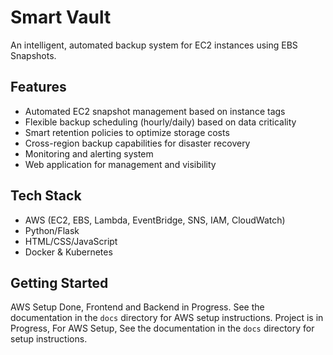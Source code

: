 # Smart Vault

An intelligent, automated backup system for EC2 instances using EBS Snapshots.

## Features

- Automated EC2 snapshot management based on instance tags
- Flexible backup scheduling (hourly/daily) based on data criticality
- Smart retention policies to optimize storage costs
- Cross-region backup capabilities for disaster recovery
- Monitoring and alerting system
- Web application for management and visibility

## Tech Stack

- AWS (EC2, EBS, Lambda, EventBridge, SNS, IAM, CloudWatch)
- Python/Flask
- HTML/CSS/JavaScript
- Docker & Kubernetes

## Getting Started

AWS Setup Done, Frontend and Backend in Progress. See the documentation in the `docs` directory for AWS setup instructions.
Project is in Progress, For AWS Setup, See the documentation in the `docs` directory for setup instructions.
